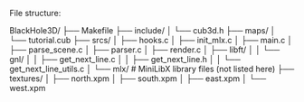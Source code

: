 File structure:

BlackHole3D/
├── Makefile
├── include/
│   └── cub3d.h
├── maps/
│   └── tutorial.cub
├── srcs/
│   ├── hooks.c
│   ├── init_mlx.c
│   ├── main.c
│   ├── parse_scene.c
│   ├── parser.c
│   ├── render.c
│   ├── libft/
│   │   └── gnl/
│   │       ├── get_next_line.c
│   │       ├── get_next_line.h
│   │       └── get_next_line_utils.c
│   └── mlx/         # MiniLibX library files (not listed here)
├── textures/
│   ├── north.xpm
│   ├── south.xpm
│   ├── east.xpm
│   └── west.xpm
